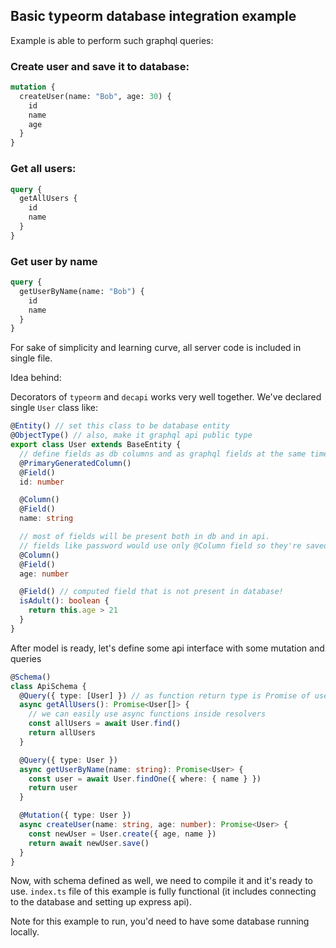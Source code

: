 ## Basic typeorm database integration example

Example is able to perform such graphql queries:

### Create user and save it to database:

```graphql
mutation {
  createUser(name: "Bob", age: 30) {
    id
    name
    age
  }
}
```

### Get all users:

```graphql
query {
  getAllUsers {
    id
    name
  }
}
```

### Get user by name

```graphql
query {
  getUserByName(name: "Bob") {
    id
    name
  }
}
```

For sake of simplicity and learning curve, all server code is included in single file.

Idea behind:

Decorators of `typeorm` and `decapi` works very well together. We've declared single `User` class like:

```ts
@Entity() // set this class to be database entity
@ObjectType() // also, make it graphql api public type
export class User extends BaseEntity {
  // define fields as db columns and as graphql fields at the same time
  @PrimaryGeneratedColumn()
  @Field()
  id: number

  @Column()
  @Field()
  name: string

  // most of fields will be present both in db and in api.
  // fields like password would use only @Column field so they're saved in db but not avaliable in API
  @Column()
  @Field()
  age: number

  @Field() // computed field that is not present in database!
  isAdult(): boolean {
    return this.age > 21
  }
}
```

After model is ready, let's define some api interface with some mutation and queries

```ts
@Schema()
class ApiSchema {
  @Query({ type: [User] }) // as function return type is Promise of user, we need to set type manually as array of users
  async getAllUsers(): Promise<User[]> {
    // we can easily use async functions inside resolvers
    const allUsers = await User.find()
    return allUsers
  }

  @Query({ type: User })
  async getUserByName(name: string): Promise<User> {
    const user = await User.findOne({ where: { name } })
    return user
  }

  @Mutation({ type: User })
  async createUser(name: string, age: number): Promise<User> {
    const newUser = User.create({ age, name })
    return await newUser.save()
  }
}
```

Now, with schema defined as well, we need to compile it and it's ready to use. `index.ts` file of this example is fully functional (it includes connecting to the database and setting up express api).

Note for this example to run, you'd need to have some database running locally.
